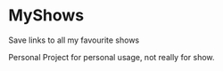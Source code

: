 # MyShows
Save links to all my favourite shows

Personal Project for personal usage, not really for show.
